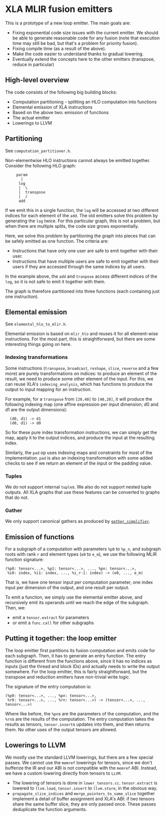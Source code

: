# XLA MLIR fusion emitters

This is a prototype of a new loop emitter. The main goals are:

- Fixing exponential code size issues with the current emitter. We should be
  able to generate reasonable code for any fusion (note that execution time may
  still be bad, but that's a problem for priority fusion).
- Fixing compile time (as a result of the above).
- Make the code easier to understand thanks to gradual lowering.
- Eventually extend the concepts here to the other emitters (transpose, reduce
  in particular)

## High-level overview

The code consists of the following big building blocks:

- Computation partitioning - splitting an HLO computation into functions
- Elemental emission of XLA instructions
- Based on the above two: emission of functions
- The actual emitter
- Lowerings to LLVM

## Partitioning

See `computation_partitioner.h`.

Non-elementwise HLO instructions cannot always be emitted together. Consider the
following HLO graph:

```
     param
       |
      log
      |  \
      |  transpose
      |  /
      add
```

If we emit this in a single function, the `log` will be accessed at two
different indices for each element of the `add`. The old emitters solve this
problem by generating the `log` twice. For this particular graph, this is not
a problem, but when there are multiple splits, the code size grows
exponentially.

Here, we solve this problem by partitioning the graph into pieces that can be
safely emitted as one function. The criteria are:

- Instructions that have only one user are safe to emit together with their
  user.
- Instructions that have multiple users are safe to emit together with their
  users if they are accessed through the same indices by all users.

In the example above, the `add` and `tranpose` access different indices of the
`log`, so it is not safe to emit it together with them.

The graph is therefore partitioned into three functions (each containing just
one instruction).

## Elemental emission

See `elemental_hlo_to_mlir.h`.

Elemental emission is based on `mlir_hlo` and reuses it for all element-wise
instructions. For the most part, this is straightforward, but there are some
interesting things going on here.

### Indexing transformations

Some instructions (`transpose`, `broadcast`, `reshape`, `slice`, `reverse` and
a few more) are purely transformations on indices: to produce an element of the
result, we need to produce some other element of the input. For this, we can
reuse XLA's `indexing_analysis`, which has functions to produce the output to
input mapping for an instruction.

For example, for a `transpose` from `[20,40]` to `[40,20]`, it will produce the
following indexing map (one affine expression per input dimension; d0 and d1 are
the output dimensions):

```
  (d0, d1) -> d1
  (d0, d1) -> d0
```

So for these pure index transformation instructions, we can simply get the map,
apply it to the output indices, and produce the input at the resulting index.

Similarly, the `pad` op uses indexing maps and constraints for most of the
implementation. `pad` is also an indexing transformation with some added checks
to see if we return an element of the input or the padding value.

### Tuples

We do not support internal `tuple`s. We also do not support nested tuple
outputs. All XLA graphs that use these features can be converted to graphs that
do not.

### Gather

We only support canonical gathers as produced by [`gather_simplifier`](
https://github.com/openxla/xla/blob/main/xla/transforms/simplifiers/gather_simplifier.h).

## Emission of functions

For a subgraph of a computation with parameters `%p0` to `%p_n`, and subgraph
roots with rank `r` and element types (`e0` to `e_m`), we use the following MLIR
function signature:

``````
(%p0: tensor<...>, %p1: tensor<...>, ..., %pn: tensor<...>,
 %i0: index, %i1: index, ..., %i_r-1: index) -> (e0, ..., e_m)
``````

That is, we have one tensor input per computation parameter, one index input per
dimension of the output, and one result per output.

To emit a function, we simply use the elemental emitter above, and recursively
emit its operands until we reach the edge of the subgraph. Then, we:

- emit a `tensor.extract` for parameters
- or emit a `func.call` for other subgraphs

## Putting it together: the loop emitter

The loop emitter first partitions its fusion computation and emits code for each
subgraph. Then, it has to generate an entry function. The entry function is
different from the functions above, since it has no indices as inputs (just the
thread and block IDs) and actually needs to write the output somewhere. For the
loop emitter, this is fairly straightforward, but the transpose and reduction
emitters have non-trivial write logic.

The signature of the entry computation is:

```
(%p0: tensor<...>, ..., %pn: tensor<...>,
 %r0: tensor<...>, ..., %rn: tensor<...>) -> (tensor<...>, ..., tensor<...>)
```

Where like before, the `%pn`s are the parameters of the computation, and the
`%rn`s are the results of the computation. The entry computation takes the
results as tensors, `tensor.insert`s updates into them, and then returns them.
No other uses of the output tensors are allowed.

## Lowerings to LLVM

We mostly use the standard LLVM lowerings, but there are a few special passes.
We cannot use the `memref` lowerings for tensors, since we don't bufferize the
IR and our ABI is not compatible with the `memref` ABI. Instead, we have a
custom lowering directly from tensors to `LLVM`.

- The lowering of tensors is done in `lower_tensors.cc`. `tensor.extract` is
  lowered to `llvm.load`, `tensor.insert` to `llvm.store`, in the obvious way.
- `propagate_slice_indices` and `merge_pointers_to_same_slice` together
  implement a detail of buffer assignment and XLA's ABI: if two tensors share
  the same buffer slice, they are only passed once. These passes deduplicate the
  function arguments.


